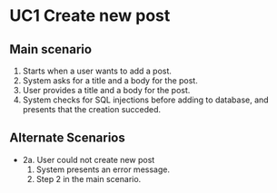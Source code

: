 # UC1 Create new post
## Main scenario
1. Starts when a user wants to add a post.
2. System asks for a title and a body for the post.
3. User provides a title and a body for the post.
4. System checks for SQL injections before adding to database, and presents that the creation succeded.

## Alternate Scenarios
* 2a. User could not create new post
  1. System presents an error message.
  2. Step 2 in the main scenario.
